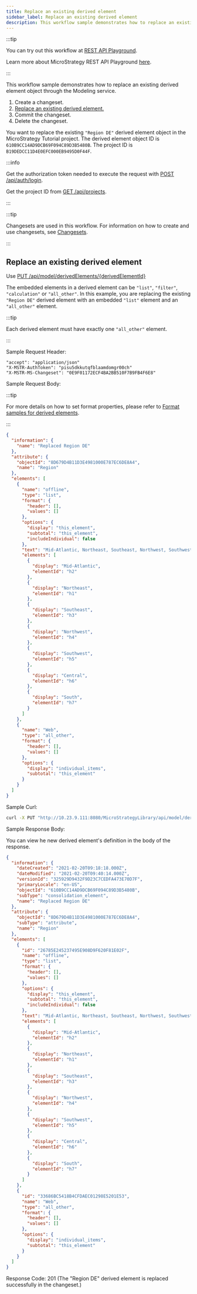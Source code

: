 ```yaml
---
title: Replace an existing derived element
sidebar_label: Replace an existing derived element
description: This workflow sample demonstrates how to replace an existing derived element object through the Modeling service.
---
```


<Available since="2021 Update 1" />

:::tip

You can try out this workflow at [REST API Playground](https://www.postman.com/microstrategysdk/workspace/microstrategy-rest-api/folder/16131298-d4a5b7c7-3dba-46fc-acce-0683a23bb1fe?ctx=documentation).

Learn more about MicroStrategy REST API Playground [here](/docs/getting-started/playground.md).

:::

This workflow sample demonstrates how to replace an existing derived element object through the Modeling service.

1. Create a changeset.
1. [Replace an existing derived element.](#replace-an-existing-derived-element)
1. Commit the changeset.
1. Delete the changeset.

You want to replace the existing `"Region DE"` derived element object in the MicroStrategy Tutorial project. The derived element object ID is `610B9CC14AD9DCB69F094C89D3B5480B`. The project ID is `B19DEDCC11D4E0EFC000EB9495D0F44F`.

:::info

Get the authorization token needed to execute the request with [POST /api/auth/login](https://demo.microstrategy.com/MicroStrategyLibrary/api-docs/index.html#/Authentication/postLogin).

Get the project ID from [GET /api/projects](https://demo.microstrategy.com/MicroStrategyLibrary/api-docs/index.html#/Projects/getProjects_1).

:::

:::tip

Changesets are used in this workflow. For information on how to create and use changesets, see [Changesets](/docs/common-workflows/modeling/changesets.md).

:::

## Replace an existing derived element

Use [PUT /api/model/derivedElements/\{derivedElementId}](https://demo.microstrategy.com/MicroStrategyLibrary/api-docs/index.html#/Derived%20Elements/ms-putDerivedElement)

The embedded elements in a derived element can be `"list"`, `"filter"`, `"calculation"` or `"all_other"`. In this example, you are replacing the existing `"Region DE"` derived element with an embedded `"list"` element and an `"all_other"` element.

:::tip

Each derived element must have exactly one `"all_other"` element.

:::

Sample Request Header:

```http
"accept": "application/json"
"X-MSTR-AuthToken": "pisu5dkkutqfblaamdomgr00ch"
"X-MSTR-MS-Changeset": "0E9F01172ECF4BA2BB510F7B9FB4F6E8"
```

Sample Request Body:

:::tip

For more details on how to set format properties, please refer to [Format samples for derived elements](format-samples.md).

:::

```json
{
  "information": {
    "name": "Replaced Region DE"
  },
  "attribute": {
    "objectId": "8D679D4B11D3E4981000E787EC6DE8A4",
    "name": "Region"
  },
  "elements": [
    {
      "name": "offline",
      "type": "list",
      "format": {
        "header": [],
        "values": []
      },
      "options": {
        "display": "this_element",
        "subtotal": "this_element",
        "includeIndividual": false
      },
      "text": "Mid-Atlantic, Northeast, Southeast, Northwest, Southwest, Central, South",
      "elements": [
        {
          "display": "Mid-Atlantic",
          "elementId": "h2"
        },
        {
          "display": "Northeast",
          "elementId": "h1"
        },
        {
          "display": "Southeast",
          "elementId": "h3"
        },
        {
          "display": "Northwest",
          "elementId": "h4"
        },
        {
          "display": "Southwest",
          "elementId": "h5"
        },
        {
          "display": "Central",
          "elementId": "h6"
        },
        {
          "display": "South",
          "elementId": "h7"
        }
      ]
    },
    {
      "name": "Web",
      "type": "all_other",
      "format": {
        "header": [],
        "values": []
      },
      "options": {
        "display": "individual_items",
        "subtotal": "this_element"
      }
    }
  ]
}
```

Sample Curl:

```bash
curl -X PUT "http://10.23.9.111:8080/MicroStrategyLibrary/api/model/derivedElements" -H "accept: application/json" -H "X-MSTR-AuthToken: 9rlq0e1dgg3rp237hiddruqcd0" -H "X-MSTR-MS-Changeset: EE48CD8879C44A03B18660AE7AFC8F68" -H "Content-Type: application/json" -d "{\"elements\":[{\"name\":\"offline\",\"type\":\"list\",\"format\":{\"header\":[],\"values\":[]},\"options\":{\"display\":\"this_element\",\"subtotal\":\"this_element\",\"includeIndividual\":false},\"text\":\"Mid-Atlantic,Northeast,Southeast,Northwest,Southwest,Central,South\",\"elements\":[{\"display\":\"Mid-Atlantic\",\"elementId\":\"h2\"},{\"display\":\"Northeast\",\"elementId\":\"h1\"},{\"display\":\"Southeast\",\"elementId\":\"h3\"},{\"display\":\"Northwest\",\"elementId\":\"h4\"},{\"display\":\"Southwest\",\"elementId\":\"h5\"},{\"display\":\"Central\",\"elementId\":\"h6\"},{\"display\":\"South\",\"elementId\":\"h7\"}]},{\"name\":\"Web\",\"type\":\"all_other\",\"format\":{\"header\":[],\"values\":[]},\"options\":{\"display\":\"individual_items\",\"subtotal\":\"this_element\"}}]}"
```

Sample Response Body:

You can view he new derived element's definition in the body of the response.

```json
{
  "information": {
    "dateCreated": "2021-02-20T09:18:18.000Z",
    "dateModified": "2021-02-20T09:40:14.000Z",
    "versionId": "325929D9432F9D23C7CEDFA473E70D7F",
    "primaryLocale": "en-US",
    "objectId": "610B9CC14AD9DCB69F094C89D3B5480B",
    "subType": "consolidation_element",
    "name": "Replaced Region DE"
  },
  "attribute": {
    "objectId": "8D679D4B11D3E4981000E787EC6DE8A4",
    "subType": "attribute",
    "name": "Region"
  },
  "elements": [
    {
      "id": "26785E245237495E908D9F620F81E02F",
      "name": "offline",
      "type": "list",
      "format": {
        "header": [],
        "values": []
      },
      "options": {
        "display": "this_element",
        "subtotal": "this_element",
        "includeIndividual": false
      },
      "text": "Mid-Atlantic, Northeast, Southeast, Northwest, Southwest, Central, South",
      "elements": [
        {
          "display": "Mid-Atlantic",
          "elementId": "h2"
        },
        {
          "display": "Northeast",
          "elementId": "h1"
        },
        {
          "display": "Southeast",
          "elementId": "h3"
        },
        {
          "display": "Northwest",
          "elementId": "h4"
        },
        {
          "display": "Southwest",
          "elementId": "h5"
        },
        {
          "display": "Central",
          "elementId": "h6"
        },
        {
          "display": "South",
          "elementId": "h7"
        }
      ]
    },
    {
      "id": "33686BC5418B4CFDAEC01298E5201E53",
      "name": "Web",
      "type": "all_other",
      "format": {
        "header": [],
        "values": []
      },
      "options": {
        "display": "individual_items",
        "subtotal": "this_element"
      }
    }
  ]
}
```

Response Code: 201 (The "Region DE" derived element is replaced successfully in the changeset.)
